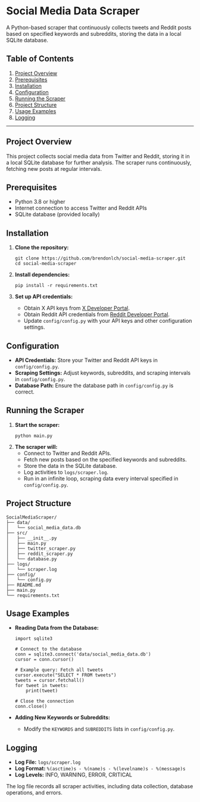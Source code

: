 # Social Media Data Scraper
A Python-based scraper that continuously collects tweets and Reddit posts based on specified keywords and subreddits, storing the data in a local SQLite database.

## Table of Contents
1. [Project Overview](#project-overview)
2. [Prerequisites](#prerequisites)
3. [Installation](#installation)
4. [Configuration](#configuration)
5. [Running the Scraper](#running-the-scraper)
6. [Project Structure](#project-structure)
7. [Usage Examples](#usage-examples)
8. [Logging](#logging)

---

## Project Overview

This project collects social media data from Twitter and Reddit, storing it in a local SQLite database for further analysis. The scraper runs continuously, fetching new posts at regular intervals.

## Prerequisites

* Python 3.8 or higher
* Internet connection to access Twitter and Reddit APIs
* SQLite database (provided locally)

## Installation

1. **Clone the repository:**
   ```
   git clone https://github.com/brendonlch/social-media-scraper.git
   cd social-media-scraper
   ```

2. **Install dependencies:**
   ```
   pip install -r requirements.txt
   ```

3. **Set up API credentials:**

   * Obtain X API keys from [X Developer Portal](https://developer.x.com/en/portal/dashboard).
   * Obtain Reddit API credentials from [Reddit Developer Portal](https://www.reddit.com/prefs/apps).
   * Update `config/config.py` with your API keys and other configuration settings.


## Configuration

* **API Credentials:** Store your Twitter and Reddit API keys in `config/config.py`.
* **Scraping Settings:** Adjust keywords, subreddits, and scraping intervals in `config/config.py`.
* **Database Path:** Ensure the database path in `config/config.py` is correct.



## Running the Scraper

1. **Start the scraper:**
   ```
   python main.py
   ```
2. **The scraper will:**
   * Connect to Twitter and Reddit APIs.
   * Fetch new posts based on the specified keywords and subreddits.
   * Store the data in the SQLite database.
   * Log activities to `logs/scraper.log`.
   * Run in an infinite loop, scraping data every interval specified in `config/config.py`.


## Project Structure

```
SocialMediaScraper/
├── data/
│   └── social_media_data.db
├── src/
│   ├── __init__.py
│   ├── main.py
│   ├── twitter_scraper.py
│   ├── reddit_scraper.py
│   └── database.py
├── logs/
│   └── scraper.log
├── config/
│   └── config.py
├── README.md
├── main.py
└── requirements.txt
```


## Usage Examples

* **Reading Data from the Database:**
  ```
  import sqlite3

  # Connect to the database
  conn = sqlite3.connect('data/social_media_data.db')
  cursor = conn.cursor()

  # Example query: Fetch all tweets
  cursor.execute("SELECT * FROM tweets")
  tweets = cursor.fetchall()
  for tweet in tweets:
      print(tweet)

  # Close the connection
  conn.close()
  ```
* **Adding New Keywords or Subreddits:**

  * Modify the `KEYWORDS` and `SUBREDDITS` lists in `config/config.py`.



## Logging

* **Log File:** `logs/scraper.log`
* **Log Format:** `%(asctime)s - %(name)s - %(levelname)s - %(message)s`
* **Log Levels:** INFO, WARNING, ERROR, CRITICAL

The log file records all scraper activities, including data collection, database operations, and errors.
